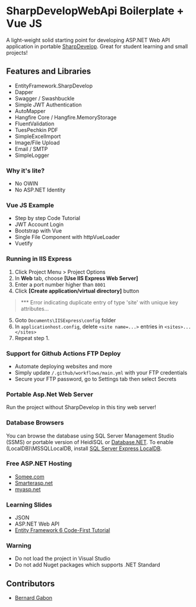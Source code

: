 
# SharpDevelopWebApi Boilerplate + Vue JS
A light-weight solid starting point for developing ASP.NET Web API application in portable [SharpDevelop](https://portable.info.pl/sharpdevelop-portable/). Great for student learning and small projects!

## Features and Libraries
 - EntityFramework.SharpDevelop
 - Dapper
 - Swagger / Swashbuckle
 - Simple JWT Authentication
 - AutoMapper 
 - Hangfire Core / Hangfire.MemoryStorage 
 - FluentValidation 
 - TuesPechkin PDF 
 - SimpleExcelImport
 - Image/File Upload
 - Email / SMTP 
 - SimpleLogger 

### Why it's lite?
 - No OWIN
 - No ASP.NET Identity

### Vue JS Example

 - Step by step Code Tutorial
 - JWT Account Login 
 - Bootstrap with Vue 
 - Single File Component with httpVueLoader
 - Vuetify

### Running in IIS Express
1. Click Project Menu > Project Options 
2. In **Web** tab, choose **[Use IIS Express Web Server]**
3. Enter a port number higher than `8001` 
4. Click **[Create application/virtual directory]** button 
> *** Error indicating duplicate entry of type 'site' with unique key attributes...
5. Goto `Documents\IISExpress\config` folder
6. In `applicationhost.config`, delete `<site name=...>` entries in `<sites>...</sites>` 
7. Repeat step 1.

### Support for Github Actions FTP Deploy
 - Automate deploying websites and more
 - Simply update `/.github/workflows/main.yml` with your FTP credentials 
 - Secure your FTP password, go to Settings tab then select Secrets

### Portable Asp.Net Web Server
Run the project without SharpDevelop in this tiny web server! 

### Database Browsers
You can browse the database using SQL Server Management Studio (SSMS) or portable version of HeidiSQL or [Database.NET](https://bit.ly/30tqqxU). To enable (LocalDB)\MSSQLLocalDB, install [SQL Server Express LocalDB](https://bit.ly/2Mlijj1).

### Free ASP.NET Hosting 

 - [Somee.com](https://somee.com/FreeAspNetHosting.aspx)
 - [Smarterasp.net](https://www.smarterasp.net/secured_signup?plantype=FREE)
 - [myasp.net](https://www.myasp.net/freeaspnethosting)

### Learning Slides

  - JSON 
  -  ASP.NET Web API 
 - [Entity Framework 6 Code-First Tutorial](https://bernardgabon.com/blog/entity-framework-tutorial/) 

### Warning

 - Do not load the project in Visual Studio
 - Do not add Nuget packages which supports .NET Standard

## Contributors

 - [Bernard Gabon](https://bernardgabon.com)
